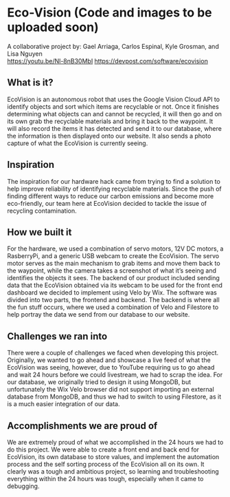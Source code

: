 # Eco-Vision (Code and images to be uploaded soon)
A collaborative project by: Gael Arriaga, Carlos Espinal, Kyle Grosman, and Lisa Nguyen <br />
https://youtu.be/Nl-8nB30MbI
https://devpost.com/software/ecovision

## What is it?
EcoVision is an autonomous robot that uses the Google Vision Cloud API to identify objects and sort which items are recyclable or not. Once it finishes determining what objects can and cannot be recycled, it will then go and on its own grab the recyclable materials and bring it back to the waypoint. It will also record the items it has detected and send it to our database, where the information is then displayed onto our website. It also sends a photo capture of what the EcoVision is currently seeing.

## Inspiration
The inspiration for our hardware hack came from trying to find a solution to help improve reliability of identifying recyclable materials. Since the push of finding different ways to reduce our carbon emissions and become more eco-friendly, our team here at EcoVision decided to tackle the issue of recycling contamination. 

## How we built it
For the hardware, we used a combination of servo motors, 12V DC motors, a RasberryPi, and a generic USB webcam to create the EcoVision. The servo motor serves as the main mechanism to grab items and move them back to the waypoint, while the camera takes a screenshot of what it’s seeing and identifies the objects it sees. The backend of our product included sending data that the EcoVision obtained via its webcam to be used for the front end dashboard we decided to implement using Velo by Wix. The software was divided into two parts, the frontend and backend. The backend is where all the fun stuff occurs, where we used a combination of Velo and Filestore to help portray the data we send from our database to our website. 

## Challenges we ran into
There were a couple of challenges we faced when developing this project. Originally, we wanted to go ahead and showcase a live feed of what the EcoVision was seeing, however, due to YouTube requiring us to go ahead and wait 24 hours before we could livestream, we had to scrap the idea. For our database, we originally tried to design it using MongoDB, but unfortunately the Wix Velo browser did not support importing an external database from MongoDB, and thus we had to switch to using Filestore, as it is a much easier integration of our data. 

## Accomplishments we are proud of
We are extremely proud of what we accomplished in the 24 hours we had to do this project. We were able to create a front end and back end for EcoVision, its own database to store values, and implement the automation process and the self sorting process of the EcoVision all on its own. It clearly was a tough and ambitious project, so learning and troubleshooting everything within the 24 hours was tough, especially when it came to debugging.

